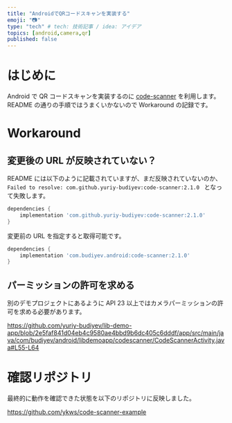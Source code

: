 ```yaml
---
title: "AndroidでQRコードスキャンを実装する"
emoji: "📷"
type: "tech" # tech: 技術記事 / idea: アイデア
topics: [android,camera,qr]
published: false
---
```


# はじめに

Android で QR コードスキャンを実装するのに [code-scanner](https://github.com/yuriy-budiyev/code-scanner) を利用します。README の通りの手順ではうまくいかないので Workaround の記録です。

# Workaround
## 変更後の URL が反映されていない？

README には以下のように記載されていますが、まだ反映されていないのか、 `Failed to resolve: com.github.yuriy-budiyev:code-scanner:2.1.0
` となって失敗します。

```build.gradle
dependencies {
    implementation 'com.github.yuriy-budiyev:code-scanner:2.1.0'
}
```

変更前の URL を指定すると取得可能です。

```build.gradle
dependencies {
    implementation 'com.budiyev.android:code-scanner:2.1.0'
}
```

## パーミッションの許可を求める

別のデモプロジェクトにあるように API 23 以上ではカメラパーミッションの許可を求める必要があります。

https://github.com/yuriy-budiyev/lib-demo-app/blob/2e5faf841d04eb4c9580ae4bbd9b6dc405c6dddf/app/src/main/java/com/budiyev/android/libdemoapp/codescanner/CodeScannerActivity.java#L55-L64

# 確認リポジトリ

最終的に動作を確認できた状態を以下のリポジトリに反映しました。

https://github.com/ykws/code-scanner-example

